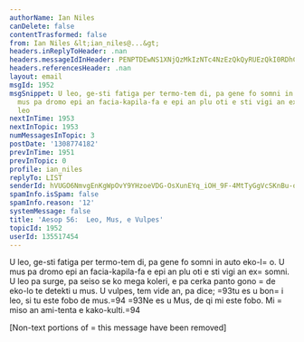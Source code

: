 ```yaml
---
authorName: Ian Niles
canDelete: false
contentTrasformed: false
from: Ian Niles &lt;ian_niles@...&gt;
headers.inReplyToHeader: .nan
headers.messageIdInHeader: PENPTDEwNS1XNjQzMkIzNTc4NzEzQkQyRUEzQkI0RDhCNTAwQHBoeC5nYmw+
headers.referencesHeader: .nan
layout: email
msgId: 1952
msgSnippet: U leo, ge-sti fatiga per termo-tem di, pa gene fo somni in auto eko-lo.  U
  mus pa dromo epi an facia-kapila-fa e epi an plu oti e sti vigi an ex somni.  U
  leo
nextInTime: 1953
nextInTopic: 1953
numMessagesInTopic: 3
postDate: '1308774182'
prevInTime: 1951
prevInTopic: 0
profile: ian_niles
replyTo: LIST
senderId: hVUGO6NmvgEnKgWpOvY9YHzoeVDG-OsXunEYq_iOH_9F-4MtTyGgVcSKnBu-ou8OzoLcoua6LaWDDbH0iBWC0HOQezRBQCb8
spamInfo.isSpam: false
spamInfo.reason: '12'
systemMessage: false
title: 'Aesop 56:  Leo, Mus, e Vulpes'
topicId: 1952
userId: 135517454
---
```








U
leo, ge-sti fatiga per termo-tem di, pa gene fo somni in auto eko-l=
o.  U mus pa dromo epi an facia-kapila-fa e epi an
plu oti e sti vigi an ex=
 somni.  U leo pa
surge, pa seiso se ko mega koleri, e pa cerka panto gono =
de eko-lo te detekti u
mus.  U vulpes, tem vide an, pa dice; =93tu
es u bon=
i leo, si tu este fobo de mus.=94 
=93Ne es u Mus, de qi mi este fobo. 
Mi =
miso an ami-tenta e kako-kulti.=94

 

 		 	   		  

[Non-text portions of =
this message have been removed]



